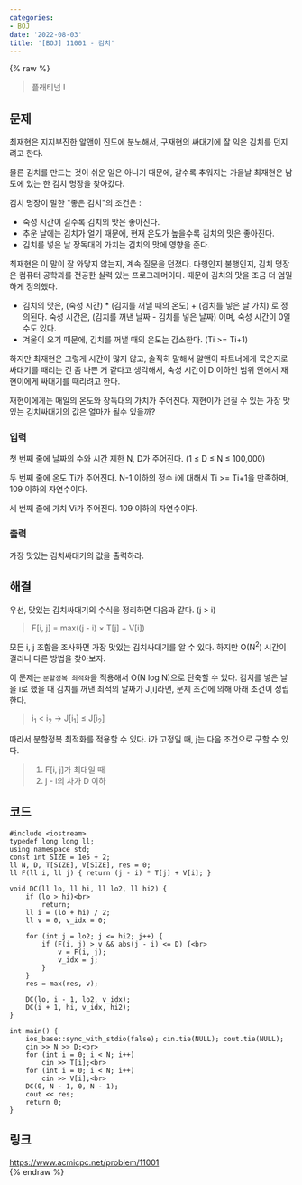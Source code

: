 ```yaml
---
categories:
- BOJ
date: '2022-08-03'
title: '[BOJ] 11001 - 김치'
---
```


{% raw %}
> 플래티넘 I<br>

## 문제
최재현은 지지부진한 알앤이 진도에 분노해서, 구재현의 싸대기에 잘 익은 김치를 던지려고 한다.

물론 김치를 만드는 것이 쉬운 일은 아니기 때문에, 갈수록 추워지는 가을날 최재현은 남도에 있는 한 김치 명장을 찾아갔다.

김치 명장이 말한 "좋은 김치"의 조건은 :

-   숙성 시간이 길수록 김치의 맛은 좋아진다.
-   추운 날에는 김치가 얼기 때문에, 현재 온도가 높을수록 김치의 맛은 좋아진다.
-   김치를 넣은 날 장독대의 가치는 김치의 맛에 영향을 준다.

최재현은 이 말이 잘 와닿지 않는지, 계속 질문을 던졌다. 다행인지 불행인지, 김치 명장은 컴퓨터 공학과를 전공한 실력 있는 프로그래머이다. 때문에 김치의 맛을 조금 더 엄밀하게 정의했다.

-   김치의 맛은, (숙성 시간) * (김치를 꺼낼 때의 온도) + (김치를 넣은 날 가치) 로 정의된다. 숙성 시간은, (김치를 꺼낸 날짜 - 김치를 넣은 날짜) 이며, 숙성 시간이 0일 수도 있다.
-   겨울이 오기 때문에, 김치를 꺼낼 때의 온도는 감소한다. (Ti >= Ti+1)

하지만 최재현은 그렇게 시간이 많지 않고, 솔직히 말해서 알앤이 파트너에게 묵은지로 싸대기를 때리는 건 좀 나쁜 거 같다고 생각해서, 숙성 시간이 D 이하인 범위 안에서 재현이에게 싸대기를 때리려고 한다.

재현이에게는 매일의 온도와 장독대의 가치가 주어진다. 재현이가 던질 수 있는 가장 맛있는 김치싸대기의 값은 얼마가 될수 있을까?

### 입력
첫 번째 줄에 날짜의 수와 시간 제한 N, D가 주어진다. (1 ≤ D ≤ N ≤ 100,000)

두 번째 줄에 온도 Ti가 주어진다. N-1 이하의 정수 i에 대해서 Ti  >= Ti+1을 만족하며, 109  이하의 자연수이다.

세 번째 줄에 가치 Vi가 주어진다. 109  이하의 자연수이다.

### 출력
가장 맛있는 김치싸대기의 값을 출력하라.

## 해결
우선, 맛있는 김치싸대기의 수식을 정리하면 다음과 같다. (j > i)<br>
> F[i, j] = max((j - i) × T[j] + V[i])<br>

모든 i, j 조합을 조사하면 가장 맛있는 김치싸대기를 알 수 있다. 하지만 O(N<sup>2</sup>) 시간이 걸리니 다른 방법을 찾아보자.

이 문제는 `분할정복 최적화`을 적용해서 O(N log N)으로 단축할 수 있다. 김치를 넣은 날을 i로 했을 때 김치를 꺼낸 최적의 날짜가 J[i]라면, 문제 조건에 의해 아래 조건이 성립한다.
> i<sub>1</sub> < i<sub>2</sub> → J[i<sub>1</sub>] ≤ J[i<sub>2</sub>]<br>

따라서 분할정복 최적화를 적용할 수 있다. i가 고정일 때, j는 다음 조건으로 구할 수 있다.
> 1. F[i, j]가 최대일 때<br>
> 2. j - i의 차가 D 이하<br>

## 코드
```
#include <iostream>
typedef long long ll;
using namespace std;
const int SIZE = 1e5 + 2;
ll N, D, T[SIZE], V[SIZE], res = 0;
ll F(ll i, ll j) { return (j - i) * T[j] + V[i]; }

void DC(ll lo, ll hi, ll lo2, ll hi2) {
	if (lo > hi)<br>
		return;
	ll i = (lo + hi) / 2;
	ll v = 0, v_idx = 0;

	for (int j = lo2; j <= hi2; j++) {
		if (F(i, j) > v && abs(j - i) <= D) {<br>
			v = F(i, j);
			v_idx = j;
		}
	}
	res = max(res, v);

	DC(lo, i - 1, lo2, v_idx);
	DC(i + 1, hi, v_idx, hi2);
}

int main() {
	ios_base::sync_with_stdio(false); cin.tie(NULL); cout.tie(NULL);
	cin >> N >> D;<br>
	for (int i = 0; i < N; i++)
		cin >> T[i];<br>
	for (int i = 0; i < N; i++)
		cin >> V[i];<br>
	DC(0, N - 1, 0, N - 1);
	cout << res;
	return 0;
}
```

## 링크
https://www.acmicpc.net/problem/11001<br>
{% endraw %}